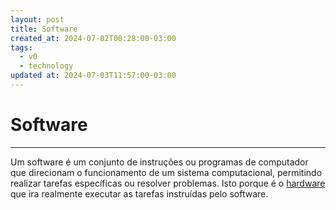 ```yaml
---
layout: post
title: Software
created_at: 2024-07-02T00:28:00-03:00
tags:
  - v0
  - technology
updated at: 2024-07-03T11:57:00-03:00
---
```

# Software
---

Um software é um conjunto de instruções ou programas de computador que direcionam o funcionamento de um sistema computacional, permitindo realizar tarefas específicas ou resolver problemas. Isto porque é o [hardware](api/2024/07/2024-07-02-Hardware.md) que ira realmente executar as tarefas instruídas pelo software.